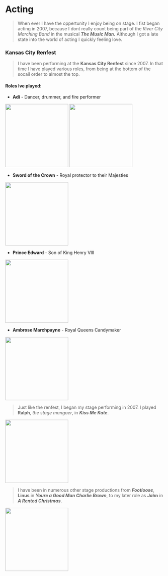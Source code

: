 # Acting

>When ever I have the oppertunity I enjoy being on stage. I fist began acting in 2007,
because I dont really count being part of the _River City Marching Band_ in the musical **_The Music Man._** 
Although I got a late state into the world of acting I quickly feeling love. 

### Kansas City Renfest

>I have been performing at the **Kansas City Renfest** since 2007. In that time I have played various roles, 
from being at the bottom of the socail order to almost the top.

#### Roles Ive played:

  + **Adi** - Dancer, drummer, and fire performer

<img src="https://user-images.githubusercontent.com/89314862/138538505-0c261b06-c14d-41ab-9c9c-c1fe15722196.jpg" width="200" height="200">

<img src="https://user-images.githubusercontent.com/89314862/138538502-e009ae7d-43d4-44a0-b8d5-4952ba813532.jpg" width="200" height="200">

  + **Sword of the Crown** - Royal protector to their Majesties

<img src="https://user-images.githubusercontent.com/89314862/138538508-f97ad83d-21a9-4f3b-8380-9806ecc310c5.jpg" width="200" height="200">

  + **Prince Edward** - Son of King Henry VIII

<img src="https://user-images.githubusercontent.com/89314862/138538490-599a75d1-1237-412c-b66d-96fa2b67299d.jpg" width="200" height="200">

  + **Ambrose Marchpayne** - Royal Queens Candymaker

<img src="https://user-images.githubusercontent.com/89314862/138538499-ef458ac9-f487-4cfc-895a-1353d1bda0bd.jpg" width="200" height="200">

>Just like the renfest, I began my stage performing in 2007. I played **Ralph**, _the stage mangaer_, in **_Kiss Me Kate_**.

<img src="https://user-images.githubusercontent.com/89314862/138538488-dbce943e-3c91-4ff5-93b9-d599ea93cc00.jpg" width="200" height="200">

>I have been in numerous other stage productions from **_Footloose_**, **Linus** in **_Youre a Good Man Charlie Brown_**, to my later role as **John** in **_A Rented Christmas_**.

<img src="https://user-images.githubusercontent.com/89314862/138538495-50b50415-2132-495a-b7fc-2c528e5faa44.jpg" width="200" height="200">
